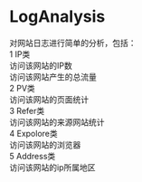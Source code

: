 # LogAnalysis
<html>对网站日志进行简单的分析，包括：</br>
1 IP类</br>
  访问该网站的IP数</br>
  访问该网站产生的总流量</br>
2 PV类</br>
  访问该网站的页面统计</br>
3 Refer类</br>
  访问该网站的来源网站统计</br>
4 Expolore类</br>
  访问该网站的浏览器</br>
5 Address类</br>
  访问该网站的ip所属地区</br>
</html>
